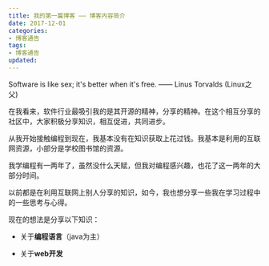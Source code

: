 ```yaml
---
title: 我的第一篇博客 —— 博客内容简介
date: 2017-12-01
categories:
- 博客通告
tags:
- 博客通告
updated:
---
```


Software is like sex; it's better when it's free.  —— Linus Torvalds (Linux之父)

在我看来，软件行业最吸引我的是其开源的精神，分享的精神。在这个相互分享的社区中，大家积极分享知识，相互促进，共同进步。

从我开始接触编程到现在，我基本没有在知识获取上花过钱。我基本是利用的互联网资源，小部分是学校图书馆的资源。

我学编程有一两年了，虽然没什么天赋，但我对编程感兴趣，也花了这一两年的大部分时间。

以前都是在利用互联网上别人分享的知识，如今，我也想分享一些我在学习过程中的一些思考与心得。

现在的想法是分享以下知识：

- 关于**编程语言**（java为主）

- 关于**web开发**
